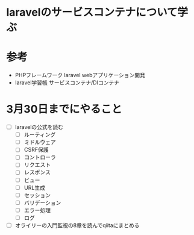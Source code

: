 # laravelのサービスコンテナについて学ぶ

# 参考
- PHPフレームワーク laravel webアプリケーション開発
- laravel学習帳 サービスコンテナ/DIコンテナ

# 3月30日までにやること
- [ ] laravelの公式を読む
  - [ ] ルーティング
  - [ ] ミドルウェア
  - [ ] CSRF保護
  - [ ] コントローラ
  - [ ] リクエスト
  - [ ] レスポンス
  - [ ] ビュー
  - [ ] URL生成
  - [ ] セッション
  - [ ] バリデーション
  - [ ] エラー処理
  - [ ] ログ
- [ ] オライリーの入門監視の8章を読んでqiitaにまとめる